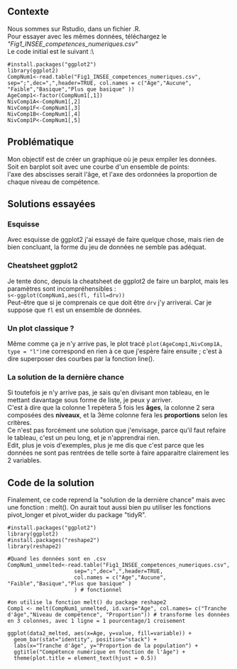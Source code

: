 ## Contexte
Nous sommes sur Rstudio, dans un fichier .R.\
Pour essayer avec les mêmes données, téléchargez le *"Fig1_INSEE_competences_numeriques.csv"*\
Le code initial est le suivant :\
```
#install.packages("ggplot2")
library(ggplot2)
CompNum1<-read.table("Fig1_INSEE_competences_numeriques.csv", sep=";",dec=",",header=TRUE, col.names = c("Age","Aucune", "Faible","Basique","Plus que basique" ))
AgeComp1<-factor(CompNum1[,1])
NivComp1A<-CompNum1[,2]
NivComp1F<-CompNum1[,3]
NivComp1B<-CompNum1[,4]
NivComp1P<-CompNum1[,5]
```

## Problématique
Mon objectif est de créer un graphique où je peux empiler les données.\
Soit en barplot soit avec une courbe d'un ensemble de points:\
l'axe des abscisses serait l'âge, et l'axe des ordonnées la proportion de chaque niveau de compétence.

## Solutions essayées
### Esquisse
Avec esquisse de ggplot2 j'ai essayé de faire quelque chose, mais rien de bien concluant, la forme du jeu de données ne semble pas adéquat.
### Cheatsheet ggplot2
Je tente donc, depuis la cheatsheet de ggplot2 de faire un barplot, mais les paramètres sont incompréhensibles : \
`s<-ggplot(CompNum1,aes(fl, fill=drv))`\
Peut-être que si je comprenais ce que doit être `drv` j'y arriverai. Car je suppose que `fl` est un ensemble de données.
### Un plot classique ?
Même comme ça je n'y arrive pas, le plot tracé `plot(AgeComp1,NivComp1A, type = "l")`ne correspond en rien à ce que j'espère faire ensuite ; c'est à dire superposer des courbes par la fonction line().
### La solution de la dernière chance
Si toutefois je n'y arrive pas, je sais qu'en divisant mon tableau, en le mettant davantage sous forme de liste, je peux y arriver.\
C'est à dire que la colonne 1 repètera 5 fois les **âges**, la colonne 2 sera composées des **niveaux**, et la 3ème colonne fera les **proportions** selon les critères.\
Ce n'est pas forcément une solution que j'envisage, parce qu'il faut refaire le tableau, c'est un peu long, et je n'apprendrai rien. \
Edit, plus je vois d'exemples, plus je me dis que c'est parce que les données ne sont pas rentrées de telle sorte à faire apparaitre clairement les 2 variables.

## Code de la solution 
Finalement, ce code reprend la "solution de la dernière chance" mais avec une fonction : melt(). On aurait tout aussi bien pu utiliser les fonctions pivot_longer et pivot_wider du package "tidyR". 
```
#install.packages("ggplot2")
library(ggplot2)
#install.packages("reshape2")
library(reshape2)

#Quand les données sont en .csv
CompNum1_unmelted<-read.table("Fig1_INSEE_competences_numeriques.csv", 
                     sep=";",dec=",",header=TRUE, 
                     col.names = c("Age","Aucune", "Faible","Basique","Plus que basique" )
                     ) # fonctionnel

#on utilise la fonction melt() du package reshape2
Comp1 <- melt(CompNum1_unmelted, id.vars="Age", col.names= c("Tranche d'âge","Niveau de compétence", "Proportion")) # transforme les données en 3 colonnes, avec 1 ligne = 1 pourcentage/1 croisement

ggplot(data2_melted, aes(x=Age, y=value, fill=variable)) +
  geom_bar(stat="identity", position="stack") +
  labs(x="Tranche d'âge", y="Proportion de la population") +
  ggtitle("Compétence numérique en fonction de l'âge") +
  theme(plot.title = element_text(hjust = 0.5))
```
